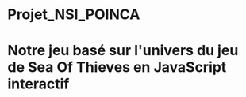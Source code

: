 # Projet_NSI_POINCA
# Notre jeu basé sur l'univers du jeu de Sea Of Thieves en JavaScript interactif
